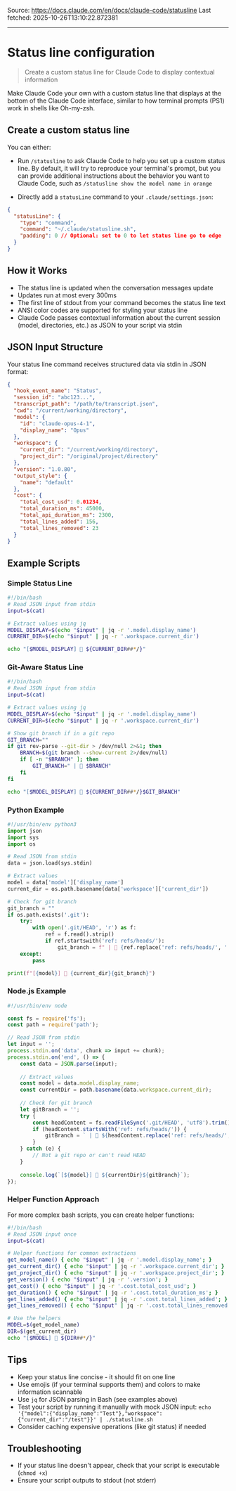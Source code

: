 Source: https://docs.claude.com/en/docs/claude-code/statusline
Last fetched: 2025-10-26T13:10:22.872381

---

# Status line configuration

> Create a custom status line for Claude Code to display contextual information

Make Claude Code your own with a custom status line that displays at the bottom of the Claude Code interface, similar to how terminal prompts (PS1) work in shells like Oh-my-zsh.

## Create a custom status line

You can either:

* Run `/statusline` to ask Claude Code to help you set up a custom status line. By default, it will try to reproduce your terminal's prompt, but you can provide additional instructions about the behavior you want to Claude Code, such as `/statusline show the model name in orange`

* Directly add a `statusLine` command to your `.claude/settings.json`:

```json  theme={null}
{
  "statusLine": {
    "type": "command",
    "command": "~/.claude/statusline.sh",
    "padding": 0 // Optional: set to 0 to let status line go to edge
  }
}
```

## How it Works

* The status line is updated when the conversation messages update
* Updates run at most every 300ms
* The first line of stdout from your command becomes the status line text
* ANSI color codes are supported for styling your status line
* Claude Code passes contextual information about the current session (model, directories, etc.) as JSON to your script via stdin

## JSON Input Structure

Your status line command receives structured data via stdin in JSON format:

```json  theme={null}
{
  "hook_event_name": "Status",
  "session_id": "abc123...",
  "transcript_path": "/path/to/transcript.json",
  "cwd": "/current/working/directory",
  "model": {
    "id": "claude-opus-4-1",
    "display_name": "Opus"
  },
  "workspace": {
    "current_dir": "/current/working/directory",
    "project_dir": "/original/project/directory"
  },
  "version": "1.0.80",
  "output_style": {
    "name": "default"
  },
  "cost": {
    "total_cost_usd": 0.01234,
    "total_duration_ms": 45000,
    "total_api_duration_ms": 2300,
    "total_lines_added": 156,
    "total_lines_removed": 23
  }
}
```

## Example Scripts

### Simple Status Line

```bash  theme={null}
#!/bin/bash
# Read JSON input from stdin
input=$(cat)

# Extract values using jq
MODEL_DISPLAY=$(echo "$input" | jq -r '.model.display_name')
CURRENT_DIR=$(echo "$input" | jq -r '.workspace.current_dir')

echo "[$MODEL_DISPLAY] 📁 ${CURRENT_DIR##*/}"
```

### Git-Aware Status Line

```bash  theme={null}
#!/bin/bash
# Read JSON input from stdin
input=$(cat)

# Extract values using jq
MODEL_DISPLAY=$(echo "$input" | jq -r '.model.display_name')
CURRENT_DIR=$(echo "$input" | jq -r '.workspace.current_dir')

# Show git branch if in a git repo
GIT_BRANCH=""
if git rev-parse --git-dir > /dev/null 2>&1; then
    BRANCH=$(git branch --show-current 2>/dev/null)
    if [ -n "$BRANCH" ]; then
        GIT_BRANCH=" | 🌿 $BRANCH"
    fi
fi

echo "[$MODEL_DISPLAY] 📁 ${CURRENT_DIR##*/}$GIT_BRANCH"
```

### Python Example

```python  theme={null}
#!/usr/bin/env python3
import json
import sys
import os

# Read JSON from stdin
data = json.load(sys.stdin)

# Extract values
model = data['model']['display_name']
current_dir = os.path.basename(data['workspace']['current_dir'])

# Check for git branch
git_branch = ""
if os.path.exists('.git'):
    try:
        with open('.git/HEAD', 'r') as f:
            ref = f.read().strip()
            if ref.startswith('ref: refs/heads/'):
                git_branch = f" | 🌿 {ref.replace('ref: refs/heads/', '')}"
    except:
        pass

print(f"[{model}] 📁 {current_dir}{git_branch}")
```

### Node.js Example

```javascript  theme={null}
#!/usr/bin/env node

const fs = require('fs');
const path = require('path');

// Read JSON from stdin
let input = '';
process.stdin.on('data', chunk => input += chunk);
process.stdin.on('end', () => {
    const data = JSON.parse(input);
    
    // Extract values
    const model = data.model.display_name;
    const currentDir = path.basename(data.workspace.current_dir);
    
    // Check for git branch
    let gitBranch = '';
    try {
        const headContent = fs.readFileSync('.git/HEAD', 'utf8').trim();
        if (headContent.startsWith('ref: refs/heads/')) {
            gitBranch = ` | 🌿 ${headContent.replace('ref: refs/heads/', '')}`;
        }
    } catch (e) {
        // Not a git repo or can't read HEAD
    }
    
    console.log(`[${model}] 📁 ${currentDir}${gitBranch}`);
});
```

### Helper Function Approach

For more complex bash scripts, you can create helper functions:

```bash  theme={null}
#!/bin/bash
# Read JSON input once
input=$(cat)

# Helper functions for common extractions
get_model_name() { echo "$input" | jq -r '.model.display_name'; }
get_current_dir() { echo "$input" | jq -r '.workspace.current_dir'; }
get_project_dir() { echo "$input" | jq -r '.workspace.project_dir'; }
get_version() { echo "$input" | jq -r '.version'; }
get_cost() { echo "$input" | jq -r '.cost.total_cost_usd'; }
get_duration() { echo "$input" | jq -r '.cost.total_duration_ms'; }
get_lines_added() { echo "$input" | jq -r '.cost.total_lines_added'; }
get_lines_removed() { echo "$input" | jq -r '.cost.total_lines_removed'; }

# Use the helpers
MODEL=$(get_model_name)
DIR=$(get_current_dir)
echo "[$MODEL] 📁 ${DIR##*/}"
```

## Tips

* Keep your status line concise - it should fit on one line
* Use emojis (if your terminal supports them) and colors to make information scannable
* Use `jq` for JSON parsing in Bash (see examples above)
* Test your script by running it manually with mock JSON input: `echo '{"model":{"display_name":"Test"},"workspace":{"current_dir":"/test"}}' | ./statusline.sh`
* Consider caching expensive operations (like git status) if needed

## Troubleshooting

* If your status line doesn't appear, check that your script is executable (`chmod +x`)
* Ensure your script outputs to stdout (not stderr)